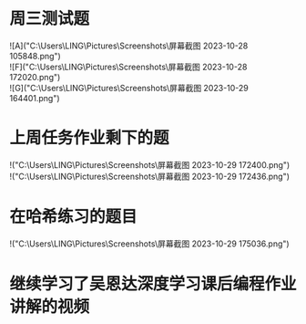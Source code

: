 # 周三测试题  
![A]("C:\Users\LING\Pictures\Screenshots\屏幕截图 2023-10-28 105848.png")  
![F]("C:\Users\LING\Pictures\Screenshots\屏幕截图 2023-10-28 172020.png")  
![G]("C:\Users\LING\Pictures\Screenshots\屏幕截图 2023-10-29 164401.png")  
# 上周任务作业剩下的题  
!("C:\Users\LING\Pictures\Screenshots\屏幕截图 2023-10-29 172400.png")  
!("C:\Users\LING\Pictures\Screenshots\屏幕截图 2023-10-29 172436.png")  
# 在哈希练习的题目  
!("C:\Users\LING\Pictures\Screenshots\屏幕截图 2023-10-29 175036.png")  
# 继续学习了吴恩达深度学习课后编程作业讲解的视频
